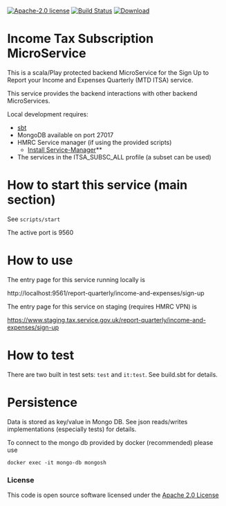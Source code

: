 [![Apache-2.0 license](http://img.shields.io/badge/license-Apache-brightgreen.svg)](http://www.apache.org/licenses/LICENSE-2.0.html)
[![Build Status](https://travis-ci.org/hmrc/income-tax-subscription.svg?branch=master)](https://travis-ci.org/hmrc/income-tax-subscription) [ ![Download](https://api.bintray.com/packages/hmrc/releases/income-tax-subscription/images/download.svg) ](https://bintray.com/hmrc/releases/income-tax-subscription/_latestVersion)

# Income Tax Subscription MicroService

This is a scala/Play protected backend MicroService for the Sign Up to Report your Income and Expenses Quarterly (MTD ITSA) service.

This service provides the backend interactions with other backend MicroServices.

Local development requires:

  * [sbt](http://www.scala-sbt.org/)
  * MongoDB available on port 27017
  * HMRC Service manager (if using the provided scripts)
    * [Install Service-Manager](https://github.com/hmrc/service-manager/wiki/Install#install-service-manager)**
  * The services in the ITSA_SUBSC_ALL profile (a subset can be used)

# How to start this service (main section)

See `scripts/start`

The active port is 9560

# How to use

The entry page for this service running locally is

  http://localhost:9561/report-quarterly/income-and-expenses/sign-up

The entry page for this service on staging (requires HMRC VPN) is

  https://www.staging.tax.service.gov.uk/report-quarterly/income-and-expenses/sign-up

# How to test

There are two built in test sets: `test` and `it:test`. See build.sbt for details.

# Persistence

Data is stored as key/value in Mongo DB. See json reads/writes implementations (especially tests) for details.

To connect to the mongo db provided by docker (recommended) please use

```
docker exec -it mongo-db mongosh
```

### License
  
This code is open source software licensed under the [Apache 2.0 License]("http://www.apache.org/licenses/LICENSE-2.0.html")
   

